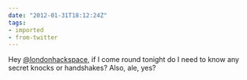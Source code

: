 ```yaml
---
date: "2012-01-31T18:12:24Z"
tags:
- imported
- from-twitter
---
```

Hey [@londonhackspace](/twitter/#/londonhackspace), if I come round tonight do I need to know any secret knocks or handshakes? Also, ale, yes?
